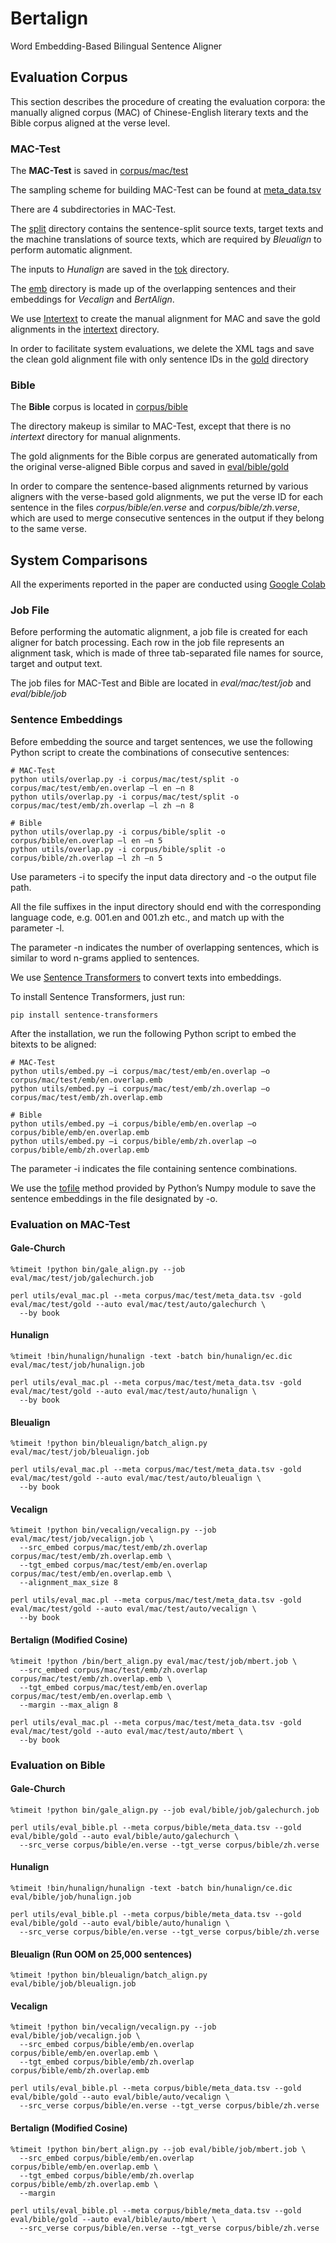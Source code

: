 # Bertalign
Word Embedding-Based Bilingual Sentence Aligner

## Evaluation Corpus
This section describes the procedure of creating the evaluation corpora: the manually aligned corpus (MAC) of Chinese-English literary texts and the Bible corpus aligned at the verse level.
### MAC-Test
The **MAC-Test** is saved in [corpus/mac/test](./corpus/mac/test)

The sampling scheme for building MAC-Test can be found at [meta_data.tsv](./corpus/mac/test/meta_data.tsv)

There are 4 subdirectories in MAC-Test.

The [split](./corpus/mac/test/split) directory contains the sentence-split source texts, target texts and the machine translations of source texts, which are required by *Bleualign* to perform automatic alignment.

The inputs to *Hunalign* are saved in the [tok](./corpus/mac/test/tok) directory.

The [emb](./corpus/mac/test/emb) directory is made up of the overlapping sentences and their embeddings for *Vecalign* and *BertAlign*.

We use [Intertext](https://wanthalf.saga.cz/intertext) to create the manual alignment for MAC and save the gold alignments in the [intertext](./corpus/mac/test/intertext) directory.

In order to facilitate system evaluations, we delete the XML tags and save the clean gold alignment file with only sentence IDs in the [gold](./eval/mac/test/gold) directory

### Bible
The **Bible** corpus is located in [corpus/bible](./corpus/bible)

The directory makeup is similar to MAC-Test, except that there is no *intertext* directory for manual alignments.

The gold alignments for the Bible corpus are generated automatically from the original verse-aligned Bible corpus and saved in [eval/bible/gold](./eval/bible/gold)

In order to compare the sentence-based alignments returned by various aligners with the verse-based gold alignments, we put the verse ID for each sentence in the files *corpus/bible/en.verse* and *corpus/bible/zh.verse*, which are used to merge consecutive sentences in the output if they belong to the same verse.

## System Comparisons
All the experiments reported in the paper are conducted using [Google Colab](https://colab.research.google.com/)
### Job File
Before performing the automatic alignment, a job file is created for each aligner for batch processing. Each row in the job file represents an alignment task, which is made of three tab-separated file names for source, target and output text.

The job files for MAC-Test and Bible are located in *eval/mac/test/job* and *eval/bible/job*

### Sentence Embeddings
Before embedding the source and target sentences, we use the following Python script to create the combinations of consecutive sentences:
```
# MAC-Test
python utils/overlap.py -i corpus/mac/test/split -o corpus/mac/test/emb/en.overlap –l en –n 8
python utils/overlap.py -i corpus/mac/test/split -o corpus/mac/test/emb/zh.overlap –l zh –n 8

# Bible
python utils/overlap.py -i corpus/bible/split -o corpus/bible/en.overlap –l en –n 5
python utils/overlap.py -i corpus/bible/split -o corpus/bible/zh.overlap –l zh –n 5
```
Use parameters -i to specify the input data directory and -o the output file path.

All the file suffixes in the input directory should end with the corresponding language code, e.g. 001.en and 001.zh etc., and match up with the parameter -l.

The parameter -n indicates the number of overlapping sentences, which is similar to word n-grams applied to sentences.

We use [Sentence Transformers](https://github.com/UKPLab/sentence-transformers) to convert texts into embeddings.

To install Sentence Transformers, just run:
```
pip install sentence-transformers
```
After the installation, we run the following Python script to embed the bitexts to be aligned:
```
# MAC-Test
python utils/embed.py –i corpus/mac/test/emb/en.overlap –o corpus/mac/test/emb/en.overlap.emb
python utils/embed.py –i corpus/mac/test/emb/zh.overlap –o corpus/mac/test/emb/zh.overlap.emb

# Bible
python utils/embed.py –i corpus/bible/emb/en.overlap –o corpus/bible/emb/en.overlap.emb
python utils/embed.py –i corpus/bible/emb/zh.overlap –o corpus/bible/emb/zh.overlap.emb
```
The parameter -i indicates the file containing sentence combinations.

We use the [tofile](https://numpy.org/doc/stable/reference/generated/numpy.ndarray.tofile.html) method provided by Python’s Numpy module to save the sentence embeddings in the file designated by -o.

### Evaluation on MAC-Test
#### Gale-Church
```
%timeit !python bin/gale_align.py --job eval/mac/test/job/galechurch.job

perl utils/eval_mac.pl --meta corpus/mac/test/meta_data.tsv -gold eval/mac/test/gold --auto eval/mac/test/auto/galechurch \
  --by book
```
#### Hunalign
```
%timeit !bin/hunalign/hunalign -text -batch bin/hunalign/ec.dic eval/mac/test/job/hunalign.job

perl utils/eval_mac.pl --meta corpus/mac/test/meta_data.tsv -gold eval/mac/test/gold --auto eval/mac/test/auto/hunalign \
  --by book
```
#### Bleualign
```
%timeit !python bin/bleualign/batch_align.py eval/mac/test/job/bleualign.job

perl utils/eval_mac.pl --meta corpus/mac/test/meta_data.tsv -gold eval/mac/test/gold --auto eval/mac/test/auto/bleualign \
  --by book
```
#### Vecalign
```
%timeit !python bin/vecalign/vecalign.py --job eval/mac/test/job/vecalign.job \
  --src_embed corpus/mac/test/emb/zh.overlap corpus/mac/test/emb/zh.overlap.emb \
  --tgt_embed corpus/mac/test/emb/en.overlap corpus/mac/test/emb/en.overlap.emb \
  --alignment_max_size 8
  
perl utils/eval_mac.pl --meta corpus/mac/test/meta_data.tsv -gold eval/mac/test/gold --auto eval/mac/test/auto/vecalign \
  --by book
```
#### Bertalign (Modified Cosine)
```
%timeit !python /bin/bert_align.py eval/mac/test/job/mbert.job \
  --src_embed corpus/mac/test/emb/zh.overlap corpus/mac/test/emb/zh.overlap.emb \
  --tgt_embed corpus/mac/test/emb/en.overlap corpus/mac/test/emb/en.overlap.emb \
  --margin --max_align 8
  
perl utils/eval_mac.pl --meta corpus/mac/test/meta_data.tsv -gold eval/mac/test/gold --auto eval/mac/test/auto/mbert \
  --by book
```
### Evaluation on Bible
#### Gale-Church
```
%timeit !python bin/gale_align.py --job eval/bible/job/galechurch.job

perl utils/eval_bible.pl --meta corpus/bible/meta_data.tsv --gold eval/bible/gold --auto eval/bible/auto/galechurch \
  --src_verse corpus/bible/en.verse --tgt_verse corpus/bible/zh.verse
```
#### Hunalign
```
%timeit !bin/hunalign/hunalign -text -batch bin/hunalign/ce.dic eval/bible/job/hunalign.job

perl utils/eval_bible.pl --meta corpus/bible/meta_data.tsv --gold eval/bible/gold --auto eval/bible/auto/hunalign \
  --src_verse corpus/bible/en.verse --tgt_verse corpus/bible/zh.verse
```
#### Bleualign (Run OOM on 25,000 sentences)
```
%timeit !python bin/bleualign/batch_align.py eval/bible/job/bleualign.job
```
#### Vecalign
```
%timeit !python bin/vecalign/vecalign.py --job eval/bible/job/vecalign.job \
  --src_embed corpus/bible/emb/en.overlap corpus/bible/emb/en.overlap.emb \
  --tgt_embed corpus/bible/emb/zh.overlap corpus/bible/emb/zh.overlap.emb
  
perl utils/eval_bible.pl --meta corpus/bible/meta_data.tsv --gold eval/bible/gold --auto eval/bible/auto/vecalign \
  --src_verse corpus/bible/en.verse --tgt_verse corpus/bible/zh.verse
```
#### Bertalign (Modified Cosine)
```
%timeit !python bin/bert_align.py --job eval/bible/job/mbert.job \
  --src_embed corpus/bible/emb/en.overlap corpus/bible/emb/en.overlap.emb \
  --tgt_embed corpus/bible/emb/zh.overlap corpus/bible/emb/zh.overlap.emb \
  --margin

perl utils/eval_bible.pl --meta corpus/bible/meta_data.tsv --gold eval/bible/gold --auto eval/bible/auto/mbert \
  --src_verse corpus/bible/en.verse --tgt_verse corpus/bible/zh.verse
```
